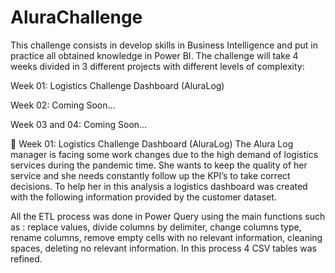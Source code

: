 # AluraChallenge

This challenge consists in develop skills in Business Intelligence and put in practice all obtained knowledge in Power BI. The challenge will take 4 weeks divided in 3 different projects with different levels of complexity:

Week 01: Logistics Challenge Dashboard (AluraLog)

Week 02: Coming Soon…

Week 03 and 04: Coming Soon…

🚀 Week 01: Logistics Challenge Dashboard (AluraLog)
The Alura Log manager is facing some work changes due to the high demand of logistics services during the pandemic time. She wants to keep the quality of her service and she needs constantly follow up the KPI’s to take correct decisions. To help her in this analysis a logistics dashboard was created with the following information provided by the customer dataset.



All the ETL process was done in Power Query using the main functions such as : replace values, divide columns by delimiter, change columns type, rename columns, remove empty cells with no relevant information, cleaning spaces, deleting no relevant information. In this process 4 CSV tables was refined.
